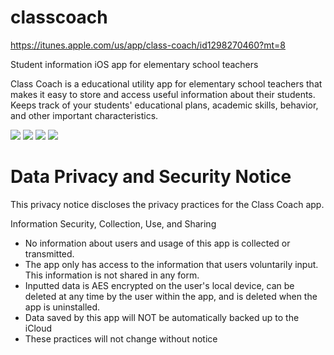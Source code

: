 # classcoach

https://itunes.apple.com/us/app/class-coach/id1298270460?mt=8

Student information iOS app for elementary school teachers

Class Coach is a educational utility app for elementary school teachers that makes it easy to store and access useful information about their students. 
Keeps track of your students' educational plans, academic skills, behavior, and other important characteristics.


![](https://is1-ssl.mzstatic.com/image/thumb/Purple118/v4/9e/da/1c/9eda1ccd-9467-c377-26bf-52fcaf62a3d2/pr_source.jpg/300x300bb.jpg?1508528439451)
![](https://is1-ssl.mzstatic.com/image/thumb/Purple118/v4/89/b3/10/89b310d0-83fc-c65a-6d3f-fb41375baf5c/pr_source.jpg/300x300bb.jpg?1508528439457)
![](https://is1-ssl.mzstatic.com/image/thumb/Purple128/v4/68/d7/99/68d799bb-6f46-f4c0-ddac-bd27f838ca2a/pr_source.jpg/300x300bb.jpg?1508528439453)
![](https://is1-ssl.mzstatic.com/image/thumb/Purple118/v4/7a/94/3f/7a943fec-91a7-92be-edce-e8ec70c145d0/pr_source.jpg/300x300bb.jpg?1508528439455)
</br>

# Data Privacy and Security Notice
This privacy notice discloses the privacy practices for the Class Coach app.

Information Security, Collection, Use, and Sharing </br>
<ul>
  <li>No information about users and usage of this app is collected or transmitted.</li> 
  <li>The app only has access to the information that users voluntarily input. This information is not shared in any form.</li>
  <li>Inputted data is AES encrypted on the user's local device, can be deleted at any time by the user within the app, and is deleted when the app is uninstalled.
  <li>Data saved by this app will NOT be automatically backed up to the iCloud</li>
  <li>These practices will not change without notice</li>
</ul>




